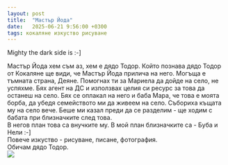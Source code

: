 ```yaml
---
layout: post
title:  "Мастър Йода"
date:   2025-06-21 9:56:00 +0300
tags: кокаляне изкуство рисуване
---
```

Mighty the dark side is :-]

Мастър Йода хем съм аз, хем е дядо Тодор. Който познава дядо Тодор от Кокаляне ще види, 
че Мастър Йода прилича на него. Могъща е тъмната страна, Деяне. Помогнах ти за Мариела да дойде на село, не успяхме.
Бях агент на ДС и използвах целия си ресурс за това да останеш на село.
Бях се оплакал на него и баба Мара, че това е моята борба, да убедя семейството ми да живеем на село.
Събориха къщата му на село вече. Беше ми казал преди да се разделим - ще ходим с бабата при близначките след това.  
В негов план това са внучките му. В мой план близначките са - Буба и Нели :-]  
Повече изкуство - рисуване, писане, фотография.  
Обичам дядо Тодор.  
![]({{site.baseurl}}/assets/images/joda.jpg)
